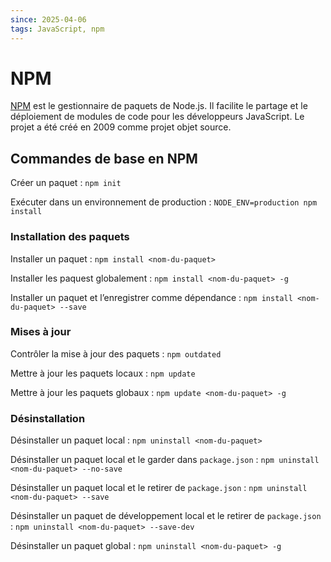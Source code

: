 ```yaml
---
since: 2025-04-06
tags: JavaScript, npm
---
```


# NPM

[NPM](https://www.npmjs.com) est le gestionnaire de paquets de Node.js. Il facilite le partage et le déploiement de modules de code pour les développeurs JavaScript. Le projet a été créé en 2009 comme projet objet source.

## Commandes de base en NPM

Créer un paquet : `npm init`

Exécuter dans un environnement de production : `NODE_ENV=production npm install`

### Installation des paquets

Installer un paquet : `npm install <nom-du-paquet>`

Installer les paquest globalement : `npm install <nom-du-paquet> -g`

Installer un paquet et l’enregistrer comme dépendance : `npm install <nom-du-paquet> --save`

### Mises à jour

Contrôler la mise à jour des paquets : `npm outdated`

Mettre à jour les paquets locaux : `npm update`

Mettre à jour les paquets globaux : `npm update <nom-du-paquet> -g`

### Désinstallation

Désinstaller un paquet local : `npm uninstall <nom-du-paquet>`

Désinstaller un paquet local et le garder dans `package.json` : `npm uninstall <nom-du-paquet> --no-save`

Désinstaller un paquet local et le retirer de `package.json` : `npm uninstall <nom-du-paquet> --save`

Désinstaller un paquet de développement local et le retirer de `package.json` : `npm uninstall <nom-du-paquet> --save-dev`

Désinstaller un paquet global : `npm uninstall <nom-du-paquet> -g`